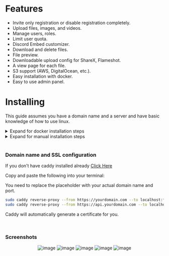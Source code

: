# Features

- Invite only registration or disable registration completely.
- Upload files, images, and videos.
- Manage users, roles.
- Limit user quota.
- Discord Embed customizer.
- Download and delete files.
- File preview.
- Downloadable upload config for ShareX, Flameshot.
- A view page for each file.
- S3 support (AWS, DigitalOcean, etc.).
- Easy installation with docker.
- Easy to use admin panel.

# Installing

This guide assumes you have a domain name and a server and have basic knowledge of how to use linux.

<details>
<summary>Expand for docker installation steps</summary>

## Requirements

- `docker` and `docker compose` installed

Copy and paste the following into your terminal:

```bash
wget https://cdn.amog-us.club/docker-compose.yml
```

Fill in the `docker-compose.yml` environment with the appropriate values.

```bash
docker compose up -d
```

To get the initial root account, run the following command:

```bash
docker exec api cat /app/initial_root_account.txt
```

Now you can login with the root account with owner permissions.

### Updating

To update the application, run the following command:

```bash
docker compose pull && docker compose up -d
```

</details>

<details>
<summary>Expand for manual installation steps</summary>

## Requirements

- `node` version 16.16.0 or higher
- `pm2` globally installed
- `yarn` globally installed
- `caddy` installed

### Backend Installation

Copy and paste the following into your terminal:

```bash
git clone https://github.com/renzynx/bliss.git

cd bliss/api

cp .env.example .env
```

Fill in the `.env` file with the appropriate values.

```bash
yarn install

yarn prisma migrate deploy

yarn build

pm2 start "yarn start:prod" --name "bliss-api"
```

### Frontend Installation

Copy and paste the following into your terminal:

```bash
cd ../web

cp .env.example .env
```

Fill in the `.env` file with the appropriate values.

```bash
yarn install

yarn build

pm2 start "yarn start" --name "bliss-web"
```

### Updating

To update the application, run the following command:

```bash
git pull
```

Then go through the installation steps again.

</details>

<br>

### Domain name and SSL configuration

If you don't have caddy installed already
[Click Here](https://caddyserver.com/docs/install)

Copy and paste the following into your terminal:

You need to replace the placeholder with your actual domain name and port.

```bash
sudo caddy reverse-proxy --from https://yourdomain.com --to localhost:frontend-port
sudo caddy reverse-proxy --from https://api.yourdomain.com --to localhost:backend-port
```

Caddy will automatically generate a certificate for you.

<br>

### Screenshots

<p align="center">
  <img src="https://cdn.amog-us.club/brave_waFaBL2KOu.png" alt="image" border="0">
  <img src="https://cdn.amog-us.club/brave_xMcC4PJwC2.png" alt="image" border="0">
  <img src="https://cdn.amog-us.club/brave_gik4VjMZZh.png" alt="image" border="0">
  <img src="https://cdn.amog-us.club/brave_5WBnr1445k.png" alt="image" border="0">
  <img src="https://cdn.amog-us.club/brave_lMi9EsTOsO.png" alt="image" border="0">
</p>
